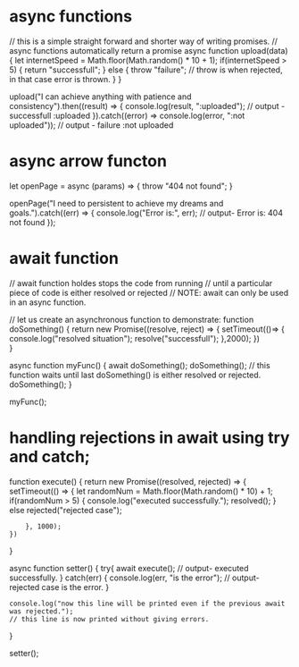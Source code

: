# async functions
// this is a simple straight forward and shorter way of writing promises.
// async functions automatically return a promise
async function upload(data) {
    let internetSpeed = Math.floor(Math.random() * 10 + 1);
    if(internetSpeed  > 5) {
        return "successfull";
    } else {
        throw "failure"; // throw is when rejected, in that case error is thrown.
    }
} 

upload("I can achieve anything with patience and consistency").then((result) => {
    console.log(result, ":uploaded"); // output - successfull :uploaded
}).catch((error) => console.log(error, ":not uploaded")); // output - failure :not uploaded

# async arrow functon
let openPage = async (params) => {
    throw "404 not found";
} 

openPage("I need to persistent to achieve my dreams and goals.").catch((err) => {
    console.log("Error is:", err); // output- Error is: 404 not found
});

# await function
// await function holdes stops the code from running 
// until a particular piece of code is either resolved or rejected
// NOTE: await can only be used in an async function.

// let us create an asynchronous function to demonstrate:
function doSomething() {
    return new Promise((resolve, reject) =>  {
        setTimeout(()=> {
            console.log("resolved situation");
            resolve("successfull");
        },2000);
    })  
}

async function myFunc() {
    await doSomething();
    doSomething(); // this function waits until last doSomething() is either resolved or rejected.
    doSomething();
}

myFunc();

# handling rejections in await using try and catch;
function execute() {
    return new Promise((resolved, rejected) => {
        setTimeout(() => {
            let randomNum = Math.floor(Math.random() * 10) + 1;
            if(randomNum > 5) {
                console.log("executed successfully.");
                resolved();
            } 
            else rejected("rejected case");
            
        }, 1000);
    })
}

async function setter() {
    try{
        await execute(); // output- executed successfully.
    }
    catch(err) {
        console.log(err, "is the error"); // output- rejected case is the error.
    }

    console.log("now this line will be printed even if the previous await was rejected."); 
    // this line is now printed without giving errors.
}

setter();

    